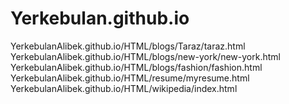 # Yerkebulan.github.io
YerkebulanAlibek.github.io/HTML/blogs/Taraz/taraz.html
YerkebulanAlibek.github.io/HTML/blogs/new-york/new-york.html
YerkebulanAlibek.github.io/HTML/blogs/fashion/fashion.html
YerkebulanAlibek.github.io/HTML/resume/myresume.html
YerkebulanAlibek.github.io/HTML/wikipedia/index.html




